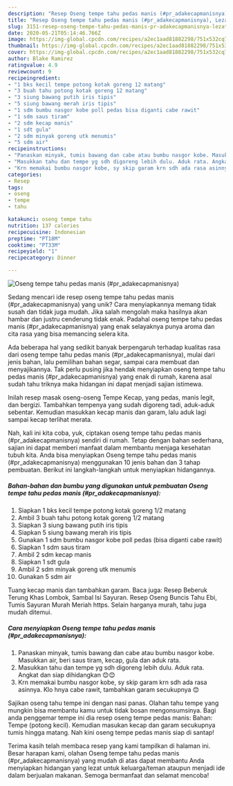 ```yaml
---
description: "Resep Oseng tempe tahu pedas manis (#pr_adakecapmanisnya), Lezat Sekali"
title: "Resep Oseng tempe tahu pedas manis (#pr_adakecapmanisnya), Lezat Sekali"
slug: 3151-resep-oseng-tempe-tahu-pedas-manis-pr-adakecapmanisnya-lezat-sekali
date: 2020-05-21T05:14:46.766Z
image: https://img-global.cpcdn.com/recipes/a2ec1aad81882298/751x532cq70/oseng-tempe-tahu-pedas-manis-pr_adakecapmanisnya-foto-resep-utama.jpg
thumbnail: https://img-global.cpcdn.com/recipes/a2ec1aad81882298/751x532cq70/oseng-tempe-tahu-pedas-manis-pr_adakecapmanisnya-foto-resep-utama.jpg
cover: https://img-global.cpcdn.com/recipes/a2ec1aad81882298/751x532cq70/oseng-tempe-tahu-pedas-manis-pr_adakecapmanisnya-foto-resep-utama.jpg
author: Blake Ramirez
ratingvalue: 4.9
reviewcount: 9
recipeingredient:
- "1 bks kecil tempe potong kotak goreng 12 matang"
- "3 buah tahu potong kotak goreng 12 matang"
- "3 siung bawang putih iris tipis"
- "5 siung bawang merah iris tipis"
- "1 sdm bumbu nasgor kobe poll pedas bisa diganti cabe rawit"
- "1 sdm saus tiram"
- "2 sdm kecap manis"
- "1 sdt gula"
- "2 sdm minyak goreng utk menumis"
- "5 sdm air"
recipeinstructions:
- "Panaskan minyak, tumis bawang dan cabe atau bumbu nasgor kobe. Masukkan air, beri saus tiram, kecap, gula dan aduk rata."
- "Masukkan tahu dan tempe yg sdh digoreng lebih dulu. Aduk rata. Angkat dan siap dihidangkan 😊😊"
- "Krn memakai bumbu nasgor kobe, sy skip garam krn sdh ada rasa asinnya. Klo hnya cabe rawit, tambahkan garam secukupnya 😊"
categories:
- Resep
tags:
- oseng
- tempe
- tahu

katakunci: oseng tempe tahu 
nutrition: 137 calories
recipecuisine: Indonesian
preptime: "PT18M"
cooktime: "PT33M"
recipeyield: "1"
recipecategory: Dinner

---
```



![Oseng tempe tahu pedas manis (#pr_adakecapmanisnya)](https://img-global.cpcdn.com/recipes/a2ec1aad81882298/751x532cq70/oseng-tempe-tahu-pedas-manis-pr_adakecapmanisnya-foto-resep-utama.jpg)

Sedang mencari ide resep oseng tempe tahu pedas manis (#pr_adakecapmanisnya) yang unik? Cara menyiapkannya memang tidak susah dan tidak juga mudah. Jika salah mengolah maka hasilnya akan hambar dan justru cenderung tidak enak. Padahal oseng tempe tahu pedas manis (#pr_adakecapmanisnya) yang enak selayaknya punya aroma dan cita rasa yang bisa memancing selera kita.

Ada beberapa hal yang sedikit banyak berpengaruh terhadap kualitas rasa dari oseng tempe tahu pedas manis (#pr_adakecapmanisnya), mulai dari jenis bahan, lalu pemilihan bahan segar, sampai cara membuat dan menyajikannya. Tak perlu pusing jika hendak menyiapkan oseng tempe tahu pedas manis (#pr_adakecapmanisnya) yang enak di rumah, karena asal sudah tahu triknya maka hidangan ini dapat menjadi sajian istimewa.

Inilah resep masak oseng-oseng Tempe Kecap, yang pedas, manis legit, dan bergizi. Tambahkan tempenya yang sudah digoreng tadi, aduk-aduk sebentar. Kemudian masukkan kecap manis dan garam, lalu aduk lagi sampai kecap terlihat merata.


Nah, kali ini kita coba, yuk, ciptakan oseng tempe tahu pedas manis (#pr_adakecapmanisnya) sendiri di rumah. Tetap dengan bahan sederhana, sajian ini dapat memberi manfaat dalam membantu menjaga kesehatan tubuh kita. Anda bisa menyiapkan Oseng tempe tahu pedas manis (#pr_adakecapmanisnya) menggunakan 10 jenis bahan dan 3 tahap pembuatan. Berikut ini langkah-langkah untuk menyiapkan hidangannya.

<!--inarticleads1-->

##### Bahan-bahan dan bumbu yang digunakan untuk pembuatan Oseng tempe tahu pedas manis (#pr_adakecapmanisnya):

1. Siapkan 1 bks kecil tempe potong kotak goreng 1/2 matang
1. Ambil 3 buah tahu potong kotak goreng 1/2 matang
1. Siapkan 3 siung bawang putih iris tipis
1. Siapkan 5 siung bawang merah iris tipis
1. Gunakan 1 sdm bumbu nasgor kobe poll pedas (bisa diganti cabe rawit)
1. Siapkan 1 sdm saus tiram
1. Ambil 2 sdm kecap manis
1. Siapkan 1 sdt gula
1. Ambil 2 sdm minyak goreng utk menumis
1. Gunakan 5 sdm air


Tuang kecap manis dan tambahkan garam. Baca juga: Resep Beberuk Terung Khas Lombok, Sambal Isi Sayuran. Resep Oseng Buncis Tahu Ebi, Tumis Sayuran Murah Meriah https. Selain harganya murah, tahu juga mudah ditemui. 

<!--inarticleads2-->

##### Cara menyiapkan Oseng tempe tahu pedas manis (#pr_adakecapmanisnya):

1. Panaskan minyak, tumis bawang dan cabe atau bumbu nasgor kobe. Masukkan air, beri saus tiram, kecap, gula dan aduk rata.
1. Masukkan tahu dan tempe yg sdh digoreng lebih dulu. Aduk rata. Angkat dan siap dihidangkan 😊😊
1. Krn memakai bumbu nasgor kobe, sy skip garam krn sdh ada rasa asinnya. Klo hnya cabe rawit, tambahkan garam secukupnya 😊


Sajikan oseng tahu tempe ini dengan nasi panas. Olahan tahu tempe yang mungkin bisa membantu kamu untuk tidak bosan mengonsumsinya. Bagi anda penggemar tempe ini dia resep oseng tempe pedas manis: Bahan: Tempe (potong kecil). Kemudian masukan kecap dan garam secukupnya tumis hingga matang. Nah kini oseng tempe pedas manis siap di santap! 

Terima kasih telah membaca resep yang kami tampilkan di halaman ini. Besar harapan kami, olahan Oseng tempe tahu pedas manis (#pr_adakecapmanisnya) yang mudah di atas dapat membantu Anda menyiapkan hidangan yang lezat untuk keluarga/teman ataupun menjadi ide dalam berjualan makanan. Semoga bermanfaat dan selamat mencoba!
